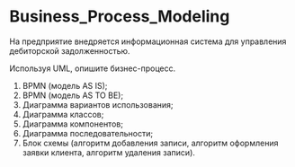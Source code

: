 # Business_Process_Modeling

На предприятие внедряется информационная система для управления дебиторской задолженностью.

Используя UML, опишите бизнес-процесс.
1. BPMN (модель AS IS);
2. BPMN (модель AS TO BE);
3. Диаграмма вариантов использования;
4. Диаграмма классов;
5. Диаграмма компонентов;
6. Диаграмма последовательности;
7. Блок схемы (алгоритм добавления записи, алгоритм оформления заявки клиента, алгоритм удаления записи).
